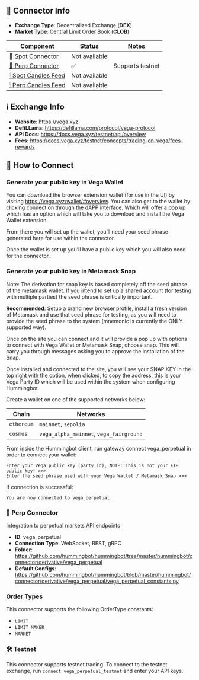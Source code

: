 ## 📁 Connector Info

* **Exchange Type**: Decentralized Exchange (**DEX**)
* **Market Type**: Central Limit Order Book (**CLOB**)

| Component | Status | Notes | 
| --------- | ------ | ----- |
| [🔀 Spot Connector](#spot-connector) | Not available |
| [🔀 Perp Connector](#perp-connector) | ✅ | Supports testnet
| [🕯 Spot Candles Feed](#spot-candles-feed) | Not available | 
| [🕯 Perp Candles Feed](#perp-candles-feed) | Not available | 


## ℹ️ Exchange Info

* **Website**: <https://vega.xyz>
* **DefiLLama**: <https://defillama.com/protocol/vega-protocol>
* **API Docs**: <https://docs.vega.xyz/testnet/api/overview>
* **Fees**: <https://docs.vega.xyz/testnet/concepts/trading-on-vega/fees-rewards>

## 🔑 How to Connect

### Generate your public key in Vega Wallet
You can download the browser extension wallet (for use in the UI) by visiting https://vega.xyz/wallet/#overview. You can also get to the wallet by clicking connect on through the dAPP interface. Which will offer a pop up which has an option which will take you to download and install the Vega Wallet extension.

From there you will set up the wallet, you’ll need your seed phrase generated here for use within the connector.

Once the wallet is set up you’ll have a public key which you will also need for the connector.

### Generate your public key in Metamask Snap
Note: The derivation for snap key is based completely off the seed phrase of the metamask wallet. If you intend to set up a shared account (for testing with multiple parties) the seed phrase is critically important.

**Recommended**: Setup a brand new browser profile, install a fresh version of Metamask and use that seed phrase for testing, as you will need to provide the seed phrase to the system (mnemonic is currently the ONLY supported way).

Once on the site you can connect and it will provide a pop up with options to connect with Vega Wallet or Metamask Snap, choose snap. This will carry you through messages asking you to approve the installation of the Snap.

Once installed and connected to the site, you will see your SNAP KEY in the top right with the option, when clicked, to copy the address, this is your Vega Party ID which will be used within the system when configuring Hummingbot.


Create a wallet on one of the supported networks below:

| Chain | Networks | 
| ----- | -------- |
| `ethereum` | `mainnet`, `sepolia`
| `cosmos` | `vega_alpha_mainnet`, `vega_fairground`


From inside the Hummingbot client, run gateway connect vega_perpetual in order to connect your wallet:

```
Enter your Vega public key (party id), NOTE: This is not your ETH public key! >>>
Enter the seed phrase used with your Vega Wallet / Metamask Snap >>>
```

If connection is successful:

```
You are now connected to vega_perpetual.
```

### 🔀 Perp Connector

Integration to perpetual markets API endpoints

* **ID**: vega_perpetual
* **Connection Type**: WebSocket, REST, gRPC
* **Folder**: https://github.com/hummingbot/hummingbot/tree/master/hummingbot/connector/derivative/vega_perpetual
* **Default Configs**: https://github.com/hummingbot/hummingbot/blob/master/hummingbot/connector/derivative/vega_perpetual/vega_perpetual_constants.py

### Order Types
This connector supports the following OrderType constants:

- `LIMIT`
- `LIMIT_MAKER`
- `MARKET`

### 🛠 Testnet

This connector supports testnet trading. To connect to the testnet exchange, run `connect vega_perpetual_testnet` and enter your API keys.